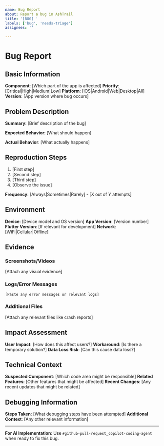 ```yaml
---
name: Bug Report
about: Report a bug in AshTrail
title: '[BUG] '
labels: ['bug', 'needs-triage']
assignees: ''

---
```


# Bug Report

## Basic Information

**Component**: [Which part of the app is affected]
**Priority**: [Critical|High|Medium|Low]
**Platform**: [iOS|Android|Web|Desktop|All]
**Version**: [App version where bug occurs]

## Problem Description

**Summary**: [Brief description of the bug]

**Expected Behavior**: [What should happen]

**Actual Behavior**: [What actually happens]

## Reproduction Steps

1. [First step]
2. [Second step]
3. [Third step]
4. [Observe the issue]

**Frequency**: [Always|Sometimes|Rarely] - [X out of Y attempts]

## Environment

**Device**: [Device model and OS version]
**App Version**: [Version number]
**Flutter Version**: [If relevant for development]
**Network**: [WiFi|Cellular|Offline]

## Evidence

### Screenshots/Videos
[Attach any visual evidence]

### Logs/Error Messages
```
[Paste any error messages or relevant logs]
```

### Additional Files
[Attach any relevant files like crash reports]

## Impact Assessment

**User Impact**: [How does this affect users?]
**Workaround**: [Is there a temporary solution?]
**Data Loss Risk**: [Can this cause data loss?]

## Technical Context

**Suspected Component**: [Which code area might be responsible]
**Related Features**: [Other features that might be affected]
**Recent Changes**: [Any recent updates that might be related]

## Debugging Information

**Steps Taken**: [What debugging steps have been attempted]
**Additional Context**: [Any other relevant information]

---

**For AI Implementation**: Use `#github-pull-request_copilot-coding-agent` when ready to fix this bug.
